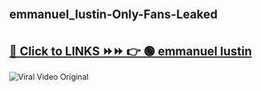 
 ## emmanuel_lustin-Only-Fans-Leaked

# <h2><a href="https://clipsfans.com/emmanuel_lustin&ref=git">🔗 Click to LINKS ⏩⏩ 👉 🟢 emmanuel lustin </a></h2>

<a href="https://clipsfans.com/emmanuel_lustin&ref=git" rel="nofollow" data-target="animated-image.originalLink"><img src="https://i.ibb.co.com/xMMVF88/686577567.gif" alt="Viral Video Original" style="max-width: 100%; display: inline-block;" data-target="animated-image.originalImage"></a>
